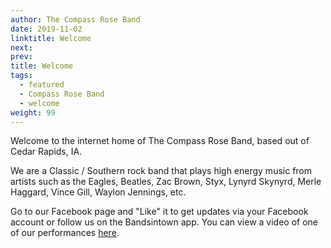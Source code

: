 ```yaml
---
author: The Compass Rose Band
date: 2019-11-02
linktitle: Welcome
next:
prev:
title: Welcome
tags:
  - featured
  - Compass Rose Band
  - welcome
weight: 99
---
```


Welcome to the internet home of The Compass Rose Band, based out of Cedar Rapids, IA.  

We are a Classic / Southern rock band that plays high energy music from artists such as the Eagles, Beatles, Zac Brown, Styx, Lynyrd Skynyrd, Merle Haggard, Vince Gill, Waylon Jennings, etc.  

Go to our Facebook page and "Like" it to get updates via your Facebook account or follow us on the Bandsintown app. You can view a video of one of our performances [here](https://www.facebook.com/watch/?v=413910802541091).
